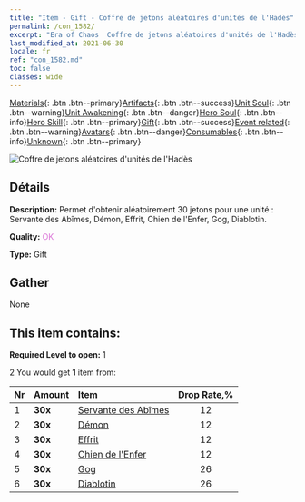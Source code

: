 ```yaml
---
title: "Item - Gift - Coffre de jetons aléatoires d'unités de l'Hadès"
permalink: /con_1582/
excerpt: "Era of Chaos  Coffre de jetons aléatoires d'unités de l'Hadès"
last_modified_at: 2021-06-30
locale: fr
ref: "con_1582.md"
toc: false
classes: wide
---
```

 [Materials](/ItemsFR/){: .btn .btn--primary}[Artifacts](/ItemsFR/Artifacts/){: .btn .btn--success}[Unit Soul](/ItemsFR/UnitSoul/){: .btn .btn--warning}[Unit Awakening](/ItemsFR/UnitAwakening/){: .btn .btn--danger}[Hero Soul](/ItemsFR/HeroSoul/){: .btn .btn--info}[Hero Skill](/ItemsFR/HeroSkill/){: .btn .btn--primary}[Gift](/ItemsFR/Gift/){: .btn .btn--success}[Event related](/ItemsFR/Events/){: .btn .btn--warning}[Avatars](/ItemsFR/Avatars/){: .btn .btn--danger}[Consumables](/ItemsFR/Consumables/){: .btn .btn--info}[Unknown](/ItemsFR/Unknown/){: .btn .btn--primary}

 ![Coffre de jetons aléatoires d'unités de l'Hadès](/images/t/i_907198.png)

## Détails
 **Description:** Permet d'obtenir aléatoirement 30 jetons pour une unité : Servante des Abîmes, Démon, Effrit, Chien de l'Enfer, Gog, Diablotin.

 **Quality:** <span style="color: #DA70D6">OK</span>

 **Type:** Gift

## Gather

  None

## This item contains:

 **Required Level to open:** 1

 2 You would get **1** item  from:

  | Nr | Amount |     Item    | Drop Rate,% |
  |:---|:-------|:------------|:---------:|
  | 1 |  **30x** | [Servante des Abîmes](/ItemsFR/unt_230/) | 12 | 
  | 2 |  **30x** | [Démon](/ItemsFR/unt_229/) | 12 | 
  | 3 |  **30x** | [Effrit](/ItemsFR/unt_231/) | 12 | 
  | 4 |  **30x** | [Chien de l'Enfer](/ItemsFR/unt_228/) | 12 | 
  | 5 |  **30x** | [Gog](/ItemsFR/unt_227/) | 26 | 
  | 6 |  **30x** | [Diablotin](/ItemsFR/unt_226/) | 26 | 
